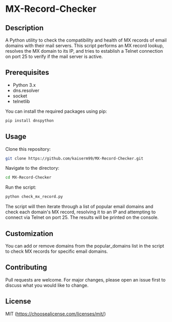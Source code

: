 # MX-Record-Checker
## Description

A Python utility to check the compatibility and health of MX records of email domains with their mail servers. This script performs an MX record lookup, resolves the MX domain to its IP, and tries to establish a Telnet connection on port 25 to verify if the mail server is active.

## Prerequisites

- Python 3.x
- dns.resolver
- socket
- telnetlib

You can install the required packages using pip:
```bash
pip install dnspython
```

## Usage

Clone this repository:
```bash
git clone https://github.com/kaiserm99/MX-Record-Checker.git
```

Navigate to the directory:
```bash
cd MX-Record-Checker
```

Run the script:
```bash
python check_mx_record.py
```
The script will then iterate through a list of popular email domains and check each domain's MX record, resolving it to an IP and attempting to connect via Telnet on port 25. The results will be printed on the console.

## Customization
You can add or remove domains from the popular_domains list in the script to check MX records for specific email domains.

## Contributing
Pull requests are welcome. For major changes, please open an issue first to discuss what you would like to change.

## License
MIT (https://choosealicense.com/licenses/mit/)
